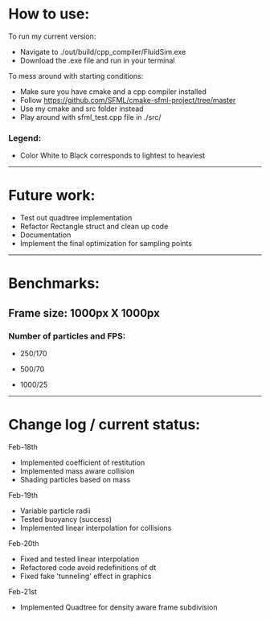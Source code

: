 # How to use:

To run my current version:
* Navigate to ./out/build/cpp_compiler/FluidSim.exe
* Download the .exe file and run in your terminal

To mess around with starting conditions:
* Make sure you have cmake and a cpp compiler installed
* Follow https://github.com/SFML/cmake-sfml-project/tree/master
* Use my cmake and src folder instead
* Play around with sfml_test.cpp file in ./src/

### Legend:
* Color White to Black corresponds to lightest to heaviest

------------

# Future work:

* Test out quadtree implementation
* Refactor Rectangle struct and clean up code
* Documentation
* Implement the final optimization for sampling points

------------

# Benchmarks:

## Frame size: 1000px X 1000px

### Number of particles and FPS:

* 250/170

* 500/70

* 1000/25
------------
# Change log / current status:
Feb-18th
* Implemented coefficient of restitution
* Implemented mass aware collision
* Shading particles based on mass

Feb-19th
* Variable particle radii
* Tested buoyancy (success)
* Implemented linear interpolation for collisions

Feb-20th
* Fixed and tested linear interpolation
* Refactored code avoid redefinitions of dt
* Fixed fake 'tunneling' effect in graphics

Feb-21st
* Implemented Quadtree for density aware frame subdivision
